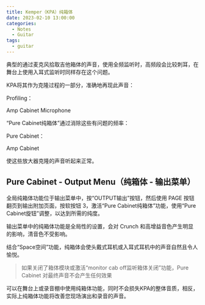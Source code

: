 ```yaml
---
title: Kemper（KPA）纯箱体
date: 2023-02-10 13:00:00
categories:
  - Notes
  - Guitar
tags:
  - guitar
--- 
```


典型的通过麦克风拾取吉他箱体的声音，使用全频监听时，高频段会比较刺耳，在舞台上使用入耳式监听时同样存在这个问题。

KPA将其作为克隆过程的一部分，准确地再现此声音：

Profiling：

Amp     Cabinet     Microphone

“Pure Cabinet纯箱体”通过消除这些有问题的频率：

Pure Cabinet：

Amp     Cabinet

使这些放大器克隆的声音听起来正常。

<!-- more -->

## Pure Cabinet - Output Menu（纯箱体 - 输出菜单）

全局纯箱体功能位于输出菜单中，按“OUTPUT输出”按钮，然后使用 PAGE 按钮翻页到输出附加页面，按软按钮 3，激活“Pure Cabinet纯箱体”功能，使用“Pure Cabinet旋钮”调整，以达到所需的纯度。

<hairy-image style="max-width: 1200px" src="https://pic.imgdb.cn/item/63e5c8de4757feff33adf5cb.jpg" />

输出菜单中的纯箱体功能是全局性的设置，会对 Crunch 和高增益音色产生明显的影响，清音色不受影响。

结合“Space空间”功能，纯箱体会使头戴式耳机或入耳式耳机中的声音自然且令人愉悦。

<hairy-image style="max-width: 1200px" src="https://pic.imgdb.cn/item/63e5c9a94757feff33af3861.jpg" />

> 如果关闭了箱体模块或激活“monitor cab off监听箱体关闭”功能，Pure Cabinet 对最终声音不会产生任何效果

可以在舞台上或录音棚中使用纯箱体功能，同时不会损失KPA的整体音质，相反，实际上纯箱体功能将改善您现场演出和录音的声音。
